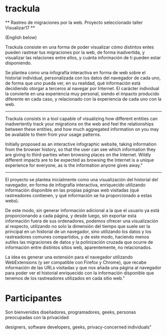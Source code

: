 # trackula

** Rastreo de migraciones por la web. Proyecto seleccionado taller
Visualizar17 **

(English below)

Trackula consiste en una forma de poder visualizar cómo distintos
entes pueden rastrear tus migraciones por la web, de forma
inadvertida, y visualizar las relaciones entre ellos, y cuánta
información de ti pueden estar disponiendo.

Se plantea como una infografía interactiva en forma de web sobre el
historial individual, personalizada con los datos del navegador de
cada uno, de forma que uno pueda ver, en su realidad, qué información
está decidiendo otorgar a terceros al navegar por Internet. El
carácter individual la convierte en una experiencia muy personal,
siendo el impacto producido diferente en cada caso, y relacionado con
la experiencia de cada uno con la web.

--------------

Trackula consists in a tool capable of visualizing how different
entities can inadvertently track your migrations on the web and feel
the relationships between these entities, and how much aggregated
information on you may be available to them from your usage patterns.

Initially proposed as an interactive infographic website, taking
information from the browser history, so that the user can see which
information they are giving to third-parties when browsing places on
the Internet. Wildly different impacts are to be expected as browsing
the Internet is a unique experience for everyone, as is the
information anyone gives away."

-------------

El proyecto se plantea inicialmente como una visualización del
historial del navegador, en forma de infografía interactiva,
enriquecido utilizando información disponible en las propias páginas
web visitadas (qué rastreadores contienen, y qué información se ha
proporcionado a estas webs).

De este modo, sin generar información adicional a la que el usuario ya
está proporcionando a cada página, y desde luego, sin exportar esta
información fuera de sus ordenadores, podemos ofrecer una
visualización al respecto, utilizando no solo la dimensión del tiempo
que suele ser la principal en un historial de un navegador, sino
utilizando los datos y los rastreadores comunes compartidos, y de este
modo, haciendo menos sutiles las migraciones de datos y la
polinización cruzada que ocurre de información entre distintos sitios
web, aparentemente, no relacionados.

La idea es generar una extensión para el navegador utilizando
WebExtensions (y ser compatible con Firefox y Chrome), que recabe
información de las URLs visitadas y que nos añada una página al
navegador para poder ver el historial enriquecido con la información
disponible que tenemos de los rastreadores utilizados en cada sitio
web."

# Participantes

Son bienvenidxs diseñadores, programadores, geeks, personas preocupadas con la privacidad

designers, software developers, geeks, privacy-concerned individuals"

